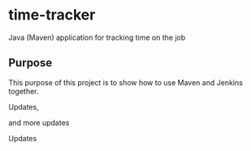 # time-tracker
Java (Maven) application for tracking time on the job

## Purpose

This purpose of this project is to show how to use Maven and Jenkins together.

Updates, 

and more updates

Updates
